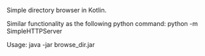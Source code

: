 Simple directory browser in Kotlin.

Similar functionality as the following python command:
    python -m SimpleHTTPServer <PORT>

Usage:
    java -jar browse_dir.jar <PORT>

